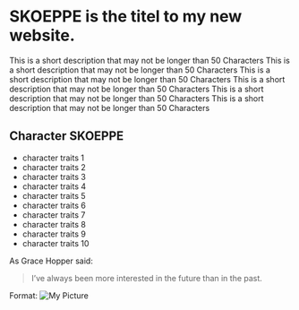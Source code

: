 # SKOEPPE is the titel to my new website.

This is a short description that may not be longer than 50 Characters This is a short description that may not be longer than 50 Characters
This is a short description that may not be longer than 50 Characters This is a short description that may not be longer than 50 Characters
This is a short description that may not be longer than 50 Characters This is a short description that may not be longer than 50 Characters

## Character SKOEPPE
* character traits 1
* character traits 2
* character traits 3
* character traits 4
* character traits 5
* character traits 6
* character traits 7
* character traits 8
* character traits 9
* character traits 10

As Grace Hopper said:
> I’ve always been more interested
> in the future than in the past.

Format: ![My Picture](https://malvorlagen-seite.de/wp-content/uploads/2018/02/malvorlage-toaster-e1518884131236.png)
